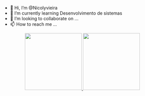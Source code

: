 - 👋 Hi, I’m @Nicolyvieira
- 🌱 I’m currently learning  Desenvolvimento de sistemas 
- 💞️ I’m looking to collaborate on ...
- 📫 How to reach me ...

<div align="center">
  <a href="https://github.com/Nicolyvieira">
  <img height="180em" src="https://github-readme-stats.vercel.app/api?username=Nicolyvieira&show_icons=true&theme=dracula&include_all_commits=true&count_private=true"/>
  <img height="180em" src="https://github-readme-stats.vercel.app/api/top-langs/?username=Nicolyvieira&layout=compact&langs_count=7&theme=dracula"/>
</div>
